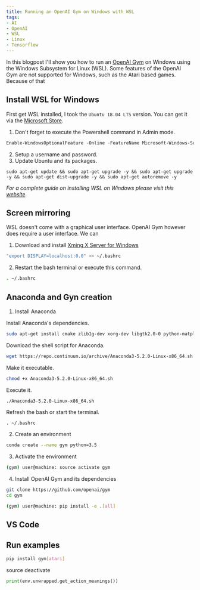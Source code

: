 ```yaml
---
title: Running an OpenAI Gym on Windows with WSL
tags:
- AI
- OpenAI
- WSL
- Linux
- Tensorflow
---
```

In this blogpost I'll show you how to run an [OpenAI Gym](https://github.com/openai/gym) on Windows using the Windows Subsystem for Linux (WSL).
Some features of the OpenAI Gym are not supported for Windows, such as the Atari based games.
Because of that 

## Install WSL for Windows 
First get WSL installed, I took the `Ubuntu 18.04 LTS` version. You can get it via the [Microsoft Store](https://www.microsoft.com/en-us/p/ubuntu-1804-lts/9n9tngvndl3q?activetab=pivot:overviewtab).
1. Don't forget to execute the Powershell command in Admin mode.

```Powershell
Enable-WindowsOptionalFeature -Online -FeatureName Microsoft-Windows-Subsystem-Linux
```
2. Setup a username and password.
3. Update Ubuntu and its packages.

```
sudo apt-get update && sudo apt-get upgrade -y && sudo apt-get upgrade -y && sudo apt-get dist-upgrade -y && sudo apt-get autoremove -y
```

*For a complete guide on installing WSL on Windows please visit this [website](https://docs.microsoft.com/en-us/windows/wsl/install-win10)*.

## Screen mirroring
WSL doesn't come with a graphical user interface. OpenAI Gym however does require a user interface. We can 

1. Download and install [Xming X Server for Windows](https://sourceforge.net/projects/xming/)

```bash
"export DISPLAY=localhost:0.0" >> ~/.bashrc
```
2. Restart the bash terminal or execute this command.

```bash
. ~/.bashrc
```

## Anaconda and Gyn creation

1. Install Anaconda

Install Anaconda's dependencies.

```bash
sudo apt-get install cmake zlib1g-dev xorg-dev libgtk2.0-0 python-matplotlib swig python-opengl xvfb
```
Download the shell script for Anaconda.

```bash
wget https://repo.continuum.io/archive/Anaconda3-5.2.0-Linux-x86_64.sh
```
Make it executable.

```bash
chmod +x Anaconda3-5.2.0-Linux-x86_64.sh
```
Execute it.

```bash
./Anaconda3-5.2.0-Linux-x86_64.sh
```
Refresh the bash or start the terminal.

```
. ~/.bashrc
```

2. Create an environment

```bash
conda create --name gym python=3.5
```
3. Activate the environment

```bash
(gym) user@machine: source activate gym
```


4. Install OpenAI Gym and its dependencies

```bash 
git clone https://github.com/openai/gym
cd gym
```

```bash
(gym) user@machine: pip install -e .[all]
```

## VS Code



## Run examples
```bash
pip install gym[atari]
```

source deactivate

```python
print(env.unwrapped.get_action_meanings())
```